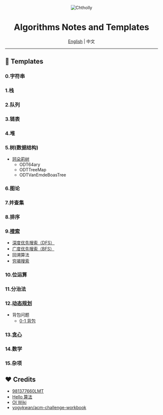 <div align='center'>
  <img src='https://espresso.codeforces.com/c9deeb5d7f464bfbd4253ce1ea834c6fbec97d40.png' alt="Chtholly"/>
  <h1>
  Algorithms Notes and Templates
  </h1>
  <a href='./README.md'>English</a> | 中文
</div>

---

## 📖 Templates

### 0.字符串

### 1.栈

### 2.队列

### 3.链表

### 4.堆

### 5.树(数据结构)

- [珂朵莉树](./Tree/ODT/)
  - ODT64ary
  - ODTTreeMap
  - ODTVanEmdeBoasTree

### 6.图论

### 7.并查集

### 8.排序

### 9.[搜索](./Search/)

- [深度优先搜索（DFS）](./Search/Depth_First_Search/)
- [广度优先搜索（BFS）](./Search/Breadth_First_Search/)
- 回溯算法
- [穷竭搜索](./Search/Exhaustive_Search/)

### 10.位运算

### 11.分治法

### 12.[动态规划](./Dynamic_Programming/)

- 背包问题
  - [0-1 背包](./Dynamic_Programming/背包问题/01背包/)

### 13.[贪心](./Greedy/)

### 14.数学

### 15.杂项

## ❤️ Credits

- [981377660LMT](https://github.com/981377660LMT/algorithm-study/)
- [Hello 算法](https://www.hello-algo.com/)
- [OI Wiki](https://oi-wiki.org/)
- [yogykwan/acm-challenge-workbook](https://github.com/yogykwan/acm-challenge-workbook)
